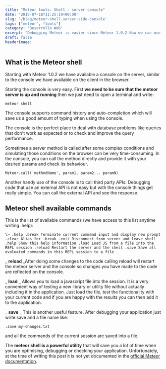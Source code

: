 ```yaml
---
title: "Meteor tools: Shell - server console"
date: '2015-07-18T11:25:19+00:00'
slug: '/blog/meteor-shell-server-side-console'
tags: ["meteor", "tools"]
category: 'Desarrollo Web'
excerpt: "Debugging Meteor is easier since Meteor 1.0.2 Now we can use a console similar to the one we have available on the client. You just need to write meteor shell and all the power of a server-side console is available to you."
draft: false
headerImage: 
---
```

## What is the Meteor shell

Starting with Meteor 1.0.2 we have available a console on the server, similar to the console we have available on the client in the browser.

Starting the console is very easy. First **we need to be sure that the meteor server is up and running** then we just need to open a terminal and write:

    meteor shell

The console supports command history and auto-completion which will save us a good amount of typing when using the console.

The console is the perfect place to deal with database problems like queries that don't work as expected or to check and improve the query performance.

Sometimes a server method is called after some complex conditions and simulating those conditions on the browser can be very time-consuming. In the console, you can call the method directly and provide it with your desired params and check its behaviour.

    Meteor.call('methodName', param1, param2... paramN)

Another handy use of the console is to call third party APIs. Debugging code that use an external API is not easy but with the console things get really simple. You can call the external API and see the response.

## Meteor shell available commands

This is the list of available commands (we have access to this list anytime writing .help):

    \> .help .break Terminate current command input and display new prompt .clear Alias for .break .exit Disconnect from server and leave shell .help Show this help information .load Load JS from a file into the REPL session .reload Restart the server and the shell .save Save all evaluated commands in this REPL session to a file

_ **reload** _After doing some changes to the code calling reload will restart the meteor server and the console so changes you have made to the code are reflected on the console.

_ **load** _ Allows you to load a javascript file into the session. It is a very convenient way of testing a new library or utility file without actually including it in the application. Just load the file, test the functionality with your current code and if you are happy with the results you can then add it to the application.

_ **save** _ This is another useful feature. After debugging your application just write save and a file name like:

    .save my-changes.txt

and all the commands of the current session are saved into a file.

The **meteor shell is a powerful utility** that will save you a lot of time when you are optimising, debugging or checking your application. Unfortunately, at the time of writing this post it is not yet documented in the [official Meteor documentation](http://docs.meteor.com/#/full/meteorhelp).

